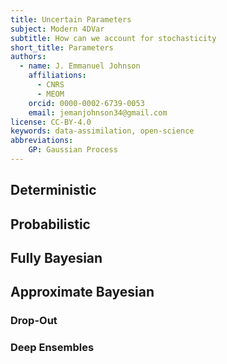```yaml
---
title: Uncertain Parameters
subject: Modern 4DVar
subtitle: How can we account for stochasticity
short_title: Parameters
authors:
  - name: J. Emmanuel Johnson
    affiliations:
      - CNRS
      - MEOM
    orcid: 0000-0002-6739-0053
    email: jemanjohnson34@gmail.com
license: CC-BY-4.0
keywords: data-assimilation, open-science
abbreviations:
    GP: Gaussian Process
---
```




## Deterministic

## Probabilistic

## Fully Bayesian

## Approximate Bayesian

### Drop-Out

### Deep Ensembles